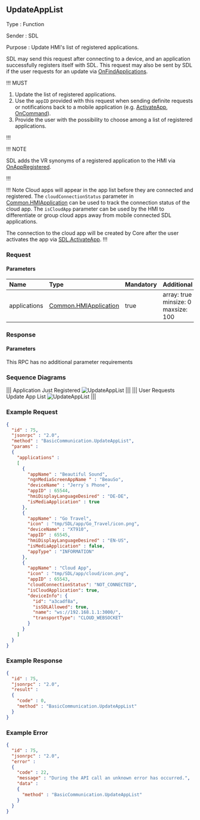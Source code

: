 ## UpdateAppList

Type
: Function

Sender
: SDL

Purpose
: Update HMI's list of registered applications.

SDL may send this request after connecting to a device, and an application successfully registers itself with SDL. This request may also be sent by SDL if the user requests for an update via [OnFindApplications](../onfindapplications).

!!! MUST

  1. Update the list of registered applications.
  2. Use the `appID` provided with this request when sending definite requests or notifications back to a mobile application (e.g. [ActivateApp](../activateapp), [OnCommand](../../ui/oncommand)).
  3. Provide the user with the possibility to choose among a list of registered applications.

!!!

!!! NOTE

SDL adds the VR synonyms of a registered application to the HMI via [OnAppRegistered](../onappregistered).

!!!

!!! Note
Cloud apps will appear in the app list before they are connected and registered. The `cloudConnectionStatus` parameter in [Common.HMIApplication](../../common/structs/#hmiapplication) can be used to track the connection status of the cloud app. The `isCloudApp` parameter can be used by the HMI to differentiate or group cloud apps away from mobile connected SDL applications. 

The connection to the cloud app will be created by Core after the user activates the app via [SDL.ActivateApp](../../SDL/ActivateApp).
!!!


### Request

#### Parameters

|Name|Type|Mandatory|Additional|
|:---|:---|:--------|:---------|
|applications|[Common.HMIApplication](../../common/structs/#hmiapplication)|true|array: true<br>minsize: 0<br>maxsize: 100|

### Response

#### Parameters

This RPC has no additional parameter requirements

### Sequence Diagrams
|||
Application Just Registered
![UpdateAppList](./assets/UpdateAppListAppRegister.png)
|||
|||
User Requests Update App List
![UpdateAppList](./assets/UpdateAppListUser.png)
|||

### Example Request

```json
{
  "id" : 75,
  "jsonrpc" : "2.0",
  "method" : "BasicCommunication.UpdateAppList",
  "params" :
  {
    "applications" :
    [
      {
        "appName" : "Beautiful Sound",
        "ngnMediaScreenAppName " : "BeauSo",
        "deviceName" : "Jerry`s Phone",
        "appID" : 65544,
        "hmiDisplayLanguageDesired" : "DE-DE",
        "isMediaApplication" : true
      },
      {
        "appName" : "Go Travel",
        "icon" : "tmp/SDL/app/Go_Travel/icon.png",
        "deviceName" : "XT910",
        "appID" : 65545,
        "hmiDisplayLanguageDesired" : "EN-US",
        "isMediaApplication" : false,
        "appType" : "INFORMATION"
      },
      {
        "appName" : "Cloud App",
        "icon" : "tmp/SDL/app/cloud/icon.png",
        "appID" : 65543,
        "cloudConnectionStatus": "NOT_CONNECTED",
        "isCloudApplication": true,
        "deviceInfo": {
          "id": "a3cadf8a",
          "isSDLAllowed": true,
          "name": "ws://192.168.1.1:3000/",
          "transportType": "CLOUD_WEBSOCKET"
        }
      }
    ]
  }
}
```

### Example Response

```json
{
  "id" : 75,
  "jsonrpc" : "2.0",
  "result" :
  {
    "code" : 0,
    "method" : "BasicCommunication.UpdateAppList"
  }
}
```

### Example Error

```json
{
  "id" : 75,
  "jsonrpc" : "2.0",
  "error" :
  {
    "code" : 22,
    "message" : "During the API call an unknown error has occurred.",
    "data" :
    {
      "method" : "BasicCommunication.UpdateAppList"
    }
  }
}
```
